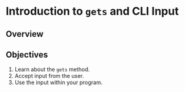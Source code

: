 # Introduction to `gets` and CLI Input

## Overview

## Objectives

1. Learn about the `gets` method.
2. Accept input from the user.
3. Use the input within your program.

